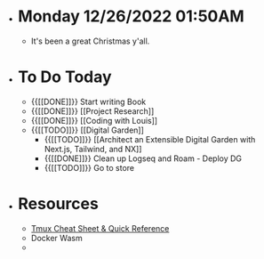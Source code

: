 - # Monday 12/26/2022 01:50AM
    - It's been a great Christmas y'all. 
- # To Do Today
    - {{[[DONE]]}} Start writing Book
    - {{[[DONE]]}} [[Project Research]]
    - {{[[DONE]]}} [[Coding with Louis]]
    - {{[[TODO]]}} [[Digital Garden]]
        - {{[[TODO]]}} [[Architect an Extensible Digital Garden with Next.js, Tailwind, and NX]]
        - {{[[DONE]]}} Clean up Logseq and Roam - Deploy DG
        - {{[[TODO]]}} Go to store
- # Resources
    - [Tmux Cheat Sheet & Quick Reference](https://tmuxcheatsheet.com/)
    - Docker Wasm
    - 
